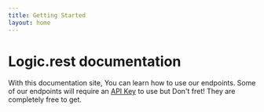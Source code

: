 ```yaml
---
title: Getting Started
layout: home
---
```


# **Logic.rest documentation**
With this documentation site, You can learn how to use our endpoints. Some of our endpoints will require an [API Key](https://logic.rest/keys) to use but Don't fret! They are completely free to get.
